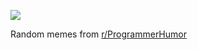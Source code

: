 ![](https://preview.redd.it/xdb8xs60786e1.png?width=640&crop=smart&auto=webp&s=56ca9a18cf7a1b6e92b012d0748721dcb5e46697)

 Random memes from [r/ProgrammerHumor](https://www.reddit.com/r/ProgrammerHumor/)
